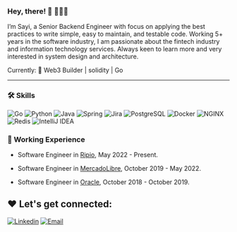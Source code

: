 ### Hey, there! 👋 👩🏻‍💻

I’m Sayi, a Senior Backend Engineer with focus on applying the best practices to write simple, easy to maintain, and testable code. 
Working 5+ years in the software industry, I am passionate about the fintech industry and information technology services. Always keen to learn more and very interested in system design and architecture.

Currently: 🚀 Web3 Builder | solidity | Go 

---------------------------------------------------------------


### 🛠️  Skills
![Go](http://img.shields.io/badge/-Go-33C7FF?style=flat-square&logo=go&logoColor=ffffff)
![Python](http://img.shields.io/badge/-Python-3776AB?style=flat-square&logo=python&logoColor=ffff4a)
![Java](http://img.shields.io/badge/-Java-007396?style=flat-square&logo=java&logoColor=ffffff)
![Spring](http://img.shields.io/badge/-Spring-6DB33F?style=flat-square&logo=spring&logoColor=ffffff)
![Jira](https://img.shields.io/badge/-Jira-white?style=flat-square&logo=jira&logoColor=blue)
![PostgreSQL](https://img.shields.io/badge/-PostgreSQL-white?style=flat-square&logo=postgresql)
![Docker](https://img.shields.io/badge/-Docker-black?style=flat-square&logo=docker)
![NGINX](http://img.shields.io/badge/-NGINX-269539?style=flat-square&logo=nginx&logoColor=ffffff)
![Redis](https://img.shields.io/badge/-Redis-DC382D?style=flat-square&logo=redis&logoColor=ffffff)
![IntelliJ IDEA](http://img.shields.io/badge/-IntelliJ%20IDEA-000000?style=flat-square&logo=intellij-idea&logoColor=ffffff)




### 💼   Working Experience

- Software Engineer in [Ripio](https://www.ripio.com/), May 2022 - Present. 

- Software Engineer in [MercadoLibre](https://www.mercadopago.com.ar), October 2019 - May 2022. 

- Software Engineer in [Oracle](https://www.oracle.com), October 2018 - October 2019.



❤️ Let's get connected:
--------------------------------------------------------
[![Linkedin](https://img.shields.io/badge/-LinkedIn-blue?style=flat&logo=Linkedin&logoColor=white&link=https://www.linkedin.com/in/sayipolia/)](https://www.linkedin.com/in/sayipolia/) [![Email](https://img.shields.io/badge/-Email-c14438?style=flat&logo=Gmail&logoColor=white&link=mailto:sayipolia@gmail.com)](mailto:sayipolia@gmail.com)
